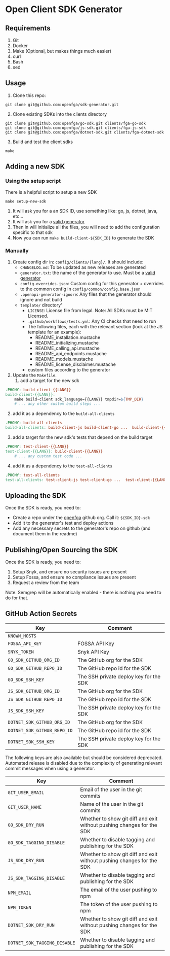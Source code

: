 # Open Client SDK Generator

## Requirements
1. Git
2. Docker
3. Make (Optional, but makes things much easier)
4. curl
5. Bash
6. sed

## Usage

1. Clone this repo:

```shell
git clone git@github.com:openfga/sdk-generator.git
```

2. Clone existing SDKs into the clients directory

```shell
git clone git@github.com:openfga/go-sdk.git clients/fga-go-sdk
git clone git@github.com:openfga/js-sdk.git clients/fga-js-sdk
git clone git@github.com:openfga/dotnet-sdk.git clients/fga-dotnet-sdk
```

3. Build and test the client sdks
```shell
make
```

## Adding a new SDK

### Using the setup script
There is a helpful script to setup a new SDK

```shell
make setup-new-sdk
```

1. It will ask you for a an SDK ID, use something like: go, js, dotnet, java, etc...
2. It will ask you for a [valid generator](https://github.com/OpenAPITools/openapi-generator/blob/master/docs/generators.md)
3. Then in will initialize all the files, you will need to add the configuration specific to that sdk
4. Now you can run `make build-client-${SDK_ID}` to generate the SDK

### Manually

1. Create config dir in: `config/clients/{lang}/`. It should include:
   * `CHANGELOG.md`: To be updated as new releases are generated
   * `generator.txt`: the name of the generator to use. Must be a [valid generator](https://github.com/OpenAPITools/openapi-generator/blob/master/docs/generators.md)
   * `config.overrides.json`: Custom config for this generator + overrides to the common config in `config/common/config.base.json`
   * `.openapi-generator-ignore`: Any files that the generator should ignore and not build
   * `template/` directory'
      * `LICENSE`: License file from legal. Note: All SDKs must be MIT Licensed.
      * `.github/workflows/tests.yml`: Any CI checks that need to run
      * The following files, each with the relevant section (look at the JS template for an example):
         * README_installation.mustache
         * README_initializing.mustache
         * README_calling_api.mustache
         * README_api_endpoints.mustache
         * README_models.mustache
         * README_license_disclaimer.mustache
      * custom files according to the generator
2. Update the `Makefile`.
   1. add a target for the new sdk
```makefile
.PHONY: build-client-{{LANG}}
build-client-{{LANG}}:
	make build-client sdk_language={{LANG}} tmpdir=${TMP_DIR}
	# ... any other custom build steps ...
```
   2. add it as a dependency to the `build-all-clients`
```makefile
.PHONY: build-all-clients
build-all-clients: build-client-js build-client-go ...  build-client-{{LANG}}
```
   3. add a target for the new sdk's tests that depend on the build target
```makefile
.PHONY: test-client-{{LANG}}
test-client-{{LANG}}: build-client-{{LANG}}
	# ... any custom test code ...
```
   4. add it as a dependency to the `test-all-clients`
```makefile
.PHONY: test-all-clients
test-all-clients: test-client-js test-client-go ...  test-client-{{LANG}}
```

## Uploading the SDK

Once the SDK is ready, you need to:
* Create a repo under the [openfga](https://github.com/openfga) github org. Call it: `${SDK_ID}-sdk`
* Add it to the generator's test and deploy actions
* Add any necessary secrets to the generator's repo on github (and document them in the readme)

## Publishing/Open Sourcing the SDK

Once the SDK is ready, you need to:
1. Setup Snyk, and ensure no security issues are present
2. Setup Fossa, and ensure no compliance issues are present
3. Request a review from the team

Note: Semgrep will be automatically enabled - there is nothing you need to do for that.

## GitHub Action Secrets

| Key                         | Comment                                |
|-----------------------------|----------------------------------------|
| `KNOWN_HOSTS`               |                                        |
| `FOSSA_API_KEY`             | FOSSA API Key                          |
| `SNYK_TOKEN`                | Snyk API Key                           |
| `GO_SDK_GITHUB_ORG_ID`      | The GitHub org for the SDK             |
| `GO_SDK_GITHUB_REPO_ID`     | The GitHub repo id for the SDK         |
| `GO_SDK_SSH_KEY`            | The SSH private deploy key for the SDK |
| `JS_SDK_GITHUB_ORG_ID`      | The GitHub org for the SDK             |
| `JS_SDK_GITHUB_REPO_ID`     | The GitHub repo id for the SDK         |
| `JS_SDK_SSH_KEY`            | The SSH private deploy key for the SDK |
| `DOTNET_SDK_GITHUB_ORG_ID`  | The GitHub org for the SDK             |
| `DOTNET_SDK_GITHUB_REPO_ID` | The GitHub repo id for the SDK         |
| `DOTNET_SDK_SSH_KEY`        | The SSH private deploy key for the SDK |

The following keys are also available but should be considered deprecated. Automated release is disabled due to the complexity of generating relevant commit messages when using a generator.

| Key                          | Comment                                                               |
|------------------------------|-----------------------------------------------------------------------|
| `GIT_USER_EMAIL`             | Email of the user in the git commits                                  |
| `GIT_USER_NAME`              | Name of the user in the git commits                                   |
| `GO_SDK_DRY_RUN`             | Whether to show git diff and exit without pushing changes for the SDK |
| `GO_SDK_TAGGING_DISABLE`     | Whether to disable tagging and publishing for the SDK                 |
| `JS_SDK_DRY_RUN`             | Whether to show git diff and exit without pushing changes for the SDK |
| `JS_SDK_TAGGING_DISABLE`     | Whether to disable tagging and publishing for the SDK                 |
| `NPM_EMAIL`                  | The email of the user pushing to npm                                  |
| `NPM_TOKEN`                  | The token of the user pushing to npm                                  |
| `DOTNET_SDK_DRY_RUN`         | Whether to show git diff and exit without pushing changes for the SDK |
| `DOTNET_SDK_TAGGING_DISABLE` | Whether to disable tagging and publishing for the SDK                 |
